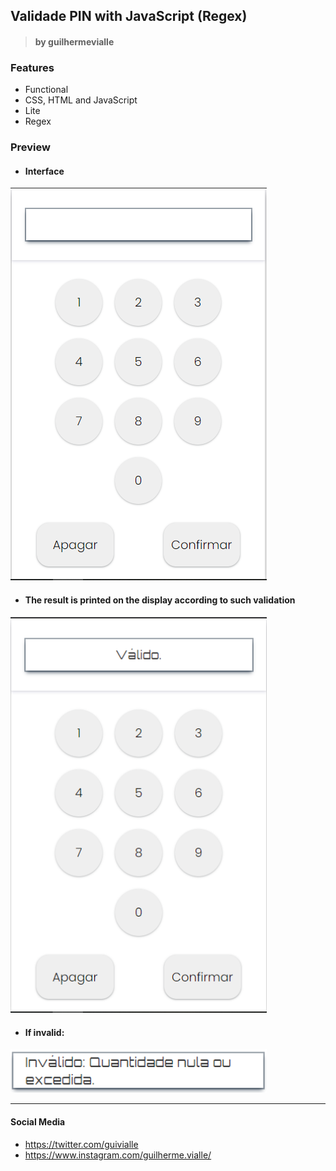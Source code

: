 
## Validade PIN with JavaScript (Regex)

> #### by guilhermevialle

### Features

- Functional
- CSS, HTML and JavaScript
- Lite
- Regex

### Preview
- #### Interface

<img src="https://raw.githubusercontent.com/guilhermevialle/Validate-PIN/main/Validate%20PIN/Screenshots/capture.PNG" width="410px">

- #### The result is printed on the display according to such validation

<img src="https://raw.githubusercontent.com/guilhermevialle/Validate-PIN/main/Validate%20PIN/Screenshots/capture2.PNG" width="410px">

- #### If invalid:

<img src="https://raw.githubusercontent.com/guilhermevialle/Validate-PIN/main/Validate%20PIN/Screenshots/capture3.PNG" width="410px">

------------

#### Social Media

- https://twitter.com/guivialle
- https://www.instagram.com/guilherme.vialle/
